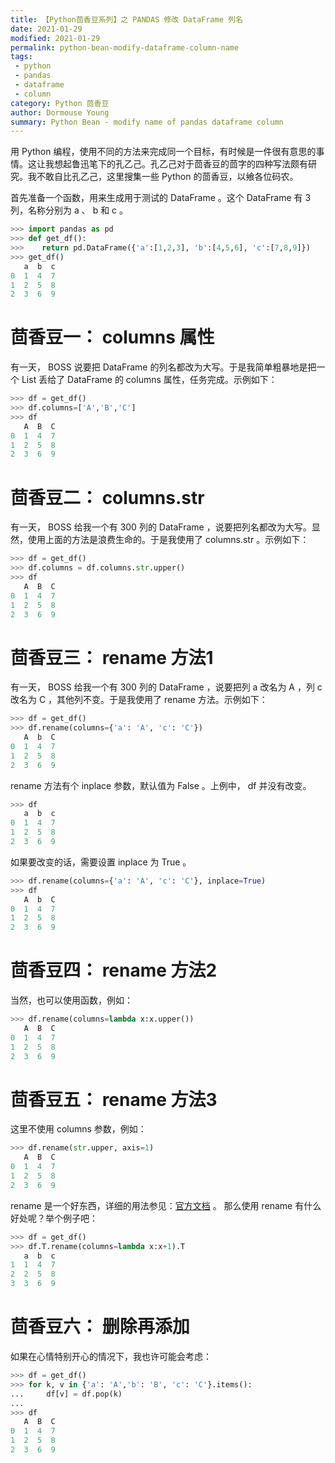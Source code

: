 ```yaml
---
title: 【Python茴香豆系列】之 PANDAS 修改 DataFrame 列名
date: 2021-01-29
modified: 2021-01-29
permalink: python-bean-modify-dataframe-column-name
tags:
 - python
 - pandas
 - dataframe
 - column
category: Python 茴香豆
author: Dormouse Young
summary: Python Bean - modify name of pandas dataframe column 
---
```



用 Python 编程，使用不同的方法来完成同一个目标，有时候是一件很有意思的事情。这让我想起鲁迅笔下的孔乙己。孔乙己对于茴香豆的茴字的四种写法颇有研究。我不敢自比孔乙己，这里搜集一些 Python 的茴香豆，以飨各位码农。

首先准备一个函数，用来生成用于测试的 DataFrame 。这个 DataFrame 有 3 列，名称分别为 a 、 b 和 c 。


```python
>>> import pandas as pd
>>> def get_df():
>>>    return pd.DataFrame({'a':[1,2,3], 'b':[4,5,6], 'c':[7,8,9]})
>>> get_df()
   a  b  c
0  1  4  7
1  2  5  8
2  3  6  9
```

# 茴香豆一： columns 属性

有一天， BOSS 说要把 DataFrame 的列名都改为大写。于是我简单粗暴地是把一个 List 丢给了 DataFrame 的 columns 属性，任务完成。示例如下：

```python
>>> df = get_df()
>>> df.columns=['A','B','C']
>>> df
   A  B  C
0  1  4  7
1  2  5  8
2  3  6  9
```

<!-- more -->

# 茴香豆二： columns.str

有一天， BOSS 给我一个有 300 列的 DataFrame ，说要把列名都改为大写。显然，使用上面的方法是浪费生命的。于是我使用了 columns.str 。示例如下：


```python
>>> df = get_df()
>>> df.columns = df.columns.str.upper()
>>> df
   A  B  C
0  1  4  7
1  2  5  8
2  3  6  9
```

# 茴香豆三： rename 方法1

有一天， BOSS 给我一个有 300 列的 DataFrame ，说要把列 a 改名为 A ，列 c 改名为 C ，其他列不变。于是我使用了 rename 方法。示例如下：


```python
>>> df = get_df()
>>> df.rename(columns={'a': 'A', 'c': 'C'})
   A  b  C
0  1  4  7
1  2  5  8
2  3  6  9
```

rename 方法有个 inplace 参数，默认值为 False 。上例中， df 并没有改变。


```python
>>> df
   a  b  c
0  1  4  7
1  2  5  8
2  3  6  9
```

如果要改变的话，需要设置 inplace 为 True 。


```python
>>> df.rename(columns={'a': 'A', 'c': 'C'}, inplace=True)
>>> df
   A  b  C
0  1  4  7
1  2  5  8
2  3  6  9
```


# 茴香豆四： rename 方法2

当然，也可以使用函数，例如：


```python
>>> df.rename(columns=lambda x:x.upper())
   A  B  C
0  1  4  7
1  2  5  8
2  3  6  9
```


# 茴香豆五： rename 方法3

这里不使用 columns 参数，例如：


```python
>>> df.rename(str.upper, axis=1)
   A  B  C
0  1  4  7
1  2  5  8
2  3  6  9
```

rename 是一个好东西，详细的用法参见：[官方文档](
https://pandas.pydata.org/pandas-docs/stable/reference/api/pandas.DataFrame.rename.htmlm) 。
那么使用 rename 有什么好处呢？举个例子吧：


```python
>>> df = get_df()
>>> df.T.rename(columns=lambda x:x+1).T
   a  b  c
1  1  4  7
2  2  5  8
3  3  6  9
```

# 茴香豆六： 删除再添加

如果在心情特别开心的情况下，我也许可能会考虑：


```python
>>> df = get_df()
>>> for k, v in {'a': 'A','b': 'B', 'c': 'C'}.items():
...     df[v] = df.pop(k)
...
>>> df
   A  B  C
0  1  4  7
1  2  5  8
2  3  6  9
```
